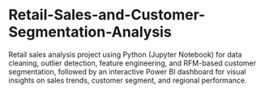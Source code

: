 # Retail-Sales-and-Customer-Segmentation-Analysis
Retail sales analysis project using Python (Jupyter Notebook) for data cleaning, outlier detection, feature engineering, and RFM-based customer segmentation, followed by an interactive Power BI dashboard for visual insights on sales trends, customer segment, and regional performance.
